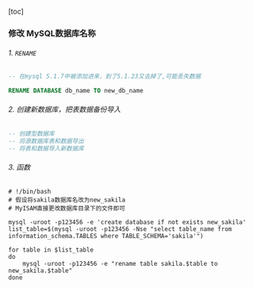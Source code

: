 

[toc]



### 修改 MySQL数据库名称



###### 1. `RENAME`

```sql
-- 在mysql 5.1.7中被添加进来，到了5.1.23又去掉了,可能丢失数据

RENAME DATABASE db_name TO new_db_name
```



###### 2. 创建新数据库，把表数据备份导入

```sql
-- 创建型数据库
-- 将源数据库表和数据导出
-- 将表和数据导入新数据库
```



###### 3. 函数

```shell
# !/bin/bash
# 假设将sakila数据库名改为new_sakila
# MyISAM直接更改数据库目录下的文件即可

mysql -uroot -p123456 -e 'create database if not exists new_sakila'
list_table=$(mysql -uroot -p123456 -Nse "select table_name from information_schema.TABLES where TABLE_SCHEMA='sakila'")

for table in $list_table
do
    mysql -uroot -p123456 -e "rename table sakila.$table to new_sakila.$table"
done
```

